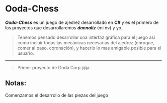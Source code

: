 # Ooda-Chess

***Ooda-Chess*** es un juego de ajedrez desarrollado en **C#** y es el primero de los proyectos que desarrollaremos ***dannaliz*** (mi nv) y yo.

> Tenemos pensado desarrollar una interfaz gráfica para el juego así como incluir todas las mecánicas necesarias del ajedrez (enroque, comer al paso, coronación), y hacerlo
lo mas amigable posible para el usuario.

---

> Primer proyecto de Ooda Corp jijija

## Notas:

Comenzamos el desarrollo de las piezas del juego
